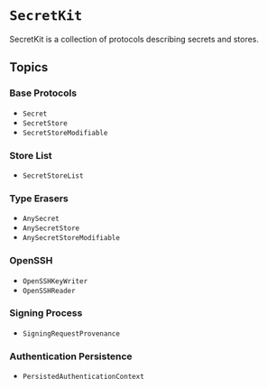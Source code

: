 # ``SecretKit``

SecretKit is a collection of protocols describing secrets and stores.

## Topics

### Base Protocols

- ``Secret``
- ``SecretStore``
- ``SecretStoreModifiable``

### Store List

- ``SecretStoreList``

### Type Erasers

- ``AnySecret``
- ``AnySecretStore``
- ``AnySecretStoreModifiable``

### OpenSSH 

- ``OpenSSHKeyWriter``
- ``OpenSSHReader``

### Signing Process

- ``SigningRequestProvenance``

### Authentication Persistence

- ``PersistedAuthenticationContext``
